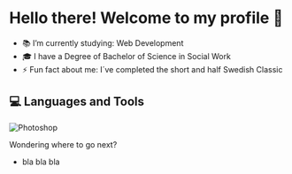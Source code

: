 # Hello there! Welcome to my profile 👋

- 📚 I’m currently studying: Web Development
- 🎓 I have a Degree of Bachelor of Science in Social Work
- ⚡ Fun fact about me: I´ve completed the short and half Swedish Classic

## 💻 Languages and Tools
![Photoshop](https://www.adobe.com/cc-shared/assets/img/product-icons/svg/photoshop-64.svg "Photoshop")


Wondering where to go next?
- bla bla bla
